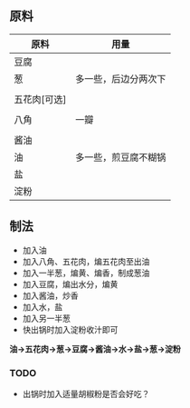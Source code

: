 ## 原料

| 原料         | 用量                 |
| ------------ | -------------------- |
| 豆腐         |                      |
| 葱           | 多一些，后边分两次下 |
|              |                      |
| 五花肉[可选] |                      |
|              |                      |
| 八角         | 一瓣                 |
|              |                      |
| 酱油         |                      |
| 油           | 多一些，煎豆腐不糊锅 |
| 盐           |                      |
| 淀粉         |                      |



## 制法

* 加入油
* 加入八角、五花肉，煸五花肉至出油
* 加入一半葱，煸黄、煸香，制成葱油
* 加入豆腐，煸出水分，煸黄
* 加入酱油，炒香
* 加入水，盐
* 加入另一半葱
* 快出锅时加入淀粉收汁即可



**油->五花肉->葱->豆腐->酱油->水->盐->葱->淀粉**



### TODO

* 出锅时加入适量胡椒粉是否会好吃？